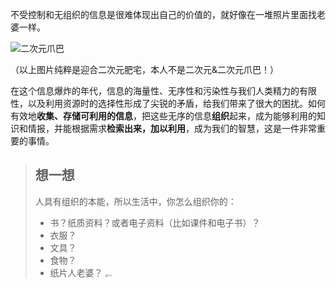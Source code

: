 不受控制和无组织的信息是很难体现出自己的价值的，就好像在一堆照片里面找老婆一样。

![二次元爪巴](C:\Users\zhouz\Desktop\信息管理博客\二次元爪巴.png)

（以上图片纯粹是迎合二次元肥宅，本人不是二次元&二次元爪巴！）

在这个信息爆炸的年代，信息的海量性、无序性和污染性与我们人类精力的有限性，以及利用资源时的选择性形成了尖锐的矛盾，给我们带来了很大的困扰。如何有效地**收集、存储可利用的信息**，把这些无序的信息**组织**起来，成为能够利用的知识和情报，并能根据需求**检索出来，加以利用**，成为我们的智慧，这是一件非常重要的事情。



> ## 想一想
>
> 人具有组织的本能，所以生活中，你怎么组织你的：
>
> - 书？纸质资料？或者电子资料（比如课件和电子书）？
> - 衣服？
> - 文具？
> - 食物？
> - 纸片人老婆？
>   <img src="C:\Users\zhouz\Desktop\信息管理博客\二次元爪巴2.jpg" alt="img" style="zoom:25%;" />

